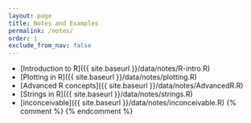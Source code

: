 ```yaml
---
layout: page
title: Notes and Examples 
permalink: /notes/
order: 1
exclude_from_nav: false
---
```

* [Introduction to R]({{ site.baseurl }}/data/notes/R-intro.R)
* [Plotting in R]({{ site.baseurl }}/data/notes/plotting.R)
* [Advanced R concepts]({{ site.baseurl }}/data/notes/AdvancedR.R)
* [Strings in R]({{ site.baseurl }}/data/notes/strings.R)
* [inconceivable]({{ site.baseurl }}/data/notes/inconceivable.R)
{% comment %}
{% endcomment %}
